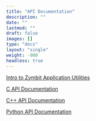 ```yaml
---
title: "API Documentation"
description: ""
date: ""
lastmod: ""
draft: false
images: []
type: "docs"
layout: "single"
weight: -900
headless: true
---
```


<p><a href="https://docs.zymbit.com/api/api_docs_intro/">Intro to Zymbit Application Utilities</a></p>
<p><a href="https://docs.zymbit.com/api/c_api/">C API Documentation</a></p>
<p><a href="https://docs.zymbit.com/api/cpp_api/">C++ API Documentation</a></p>
<p><a href="https://docs.zymbit.com/api/python_api/">Python API Documentation</a></p>
